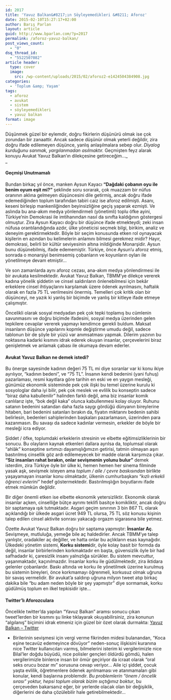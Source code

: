 ```yaml
---
id: 2017
title: 'Yavuz Balkan&#8217;ın Söyleyemedikleri &#8211; Aforoz'
date: 2015-02-10T15:27:17+02:00
author: Barış Parlan
layout: article
guid: http://www.bparlan.com/?p=2017
permalink: /aforoz-yavuz-balkan/
post_views_count:
  - "0"
dsq_thread_id:
  - "5522507082"
article header:
  type: cover
  image:
    src: /wp-content/uploads/2015/02/aforoz2-e1424504384908.jpg
categories:
  - 'Toplum &amp; Yaşam'
tags:
  - aforoz
  - avukat
  - sistem
  - söyleyemedikleri
  - yavuz balkan
format: image
---
```


Düşünmek güzel bir eylemdir, doğru fikirlerin düşünürü olmak ise çok zorundan bir zanaattir. Ancak sadece düşünür olmak yeterli değildir, zira doğru ifade edilemeyen düşünce, yanlış anlaşılmalara sebep olur. _Diyalog kurduğunu sanmak, yargılanmadan asılmaktır._ Geçmişten feyz alarak konuyu Avukat Yavuz Balkan&#8217;ın dilekçesine getireceğim&#8230;_  
_ 

#### Geçmişi Unutmamalı

Bundan birkaç yıl önce, manken Aysun Kayacı **&#8220;Dağdaki çobanın oyu ile benim oyum eşit mi?&#8221;** şeklinde soru sorarak, çok muazzam bir nüfus oranının aklına gelmeyen düşüncesini dile getirmiş, ancak doğru ifade edemediğinden toplum tarafından tabiri caiz ise aforoz edilmişti. Asanı, keseni birleşip mankenliğinden beyinsizliğine geçiş yaparak ezmişti. Ve aslında bu ana-akım medya yönlendirmeli (yönetimli) toplu öfke ayini, Türkiye&#8217;nin Demokrasi ile imtihanından nasıl da sınıfta kaldığının göstergesi olmuştur. Zira Aysun Kayacı doğru bir düşünce ifade etmekteydi; zeki insan nüfusa orantılandığında azdır, ülke yöneticisi seçmek bilgi, birikim, analiz ve deneyim gerektirmektedir. Böyle bir seçim konusunda etken rol oynayacak kişilerin en azından bu kelimelerin anlamını bilmesi gerekmez midir? Hayır, demokrasi, belirli bir kültür seviyesinin altına inildiğinde Monarşidir. Aysun bunu düşünebilmiş, ifade edememiştir. Türkiye, önce Aysun&#8217;u aforoz etmiş, sonrada o monarşiyi benimsemiş çobanların ve koyunların oyları ile yönetilmeye devam etmiştir&#8230;

Ve son zamanlarda aynı aforoz cezası, ana-akım medya yönlendirmesi ile bir avukata kesilmektedir. Avukat Yavuz Balkan, TBMM’ye dilekçe vererek kadına yönelik şiddetin ve cinsel saldırıların önlenebilmesi için bekâr erkeklere cinsel ihtiyaçlarını karşılamak üzere ödenek ayrılmasını, haftalık olarak en fazla 75 TL verilmesini önermiş. Temelleri çok kritik olan bir düşünceyi, ne yazık ki yanlış bir biçimde ve yanlış bir kitleye ifade etmeye çalışmıştır.

Öncelikli olarak sosyal medyadan pek çok tepki toplamış bu cümlenin savunmasını ve doğru biçimde ifadesini, sosyal medya üzerinden gelen tepkilere cevaplar vererek yapmayı kendimce gerekli buldum. Maksat insanların düşünce yapılarını kopmle değiştirme umudu değil, sadece tablonun bir de şöyle bir yüzü var anımsatması yapmak. Dilerim yazının bu noktasına kadarki kısmını idrak ederek okuyan insanlar, çerçevelerini biraz genişletmek ve anlamak çabası ile okumaya devam ederler.

#### Avukat Yavuz Balkan ne demek istedi?

Bu önerge sayesinde kadının değeri 75 TL mi diye soranlar var ki konu ikiye ayrılıyor, &#8220;kadının bedeni&#8221;, ve &#8220;75 TL&#8221;. İnsanın kendi bedenini (yani fuhuş) pazarlaması, resmi kayıtlara göre tarihin en eski ve en yaygın mesleği, günümüz ekonomik sisteminde pek çok ilişki bu temel üzerine kurulu ki sosyologlar daha iyi bilir, pek çok meslek ve evlilik bu konseptin sadece &#8220;biraz daha kabullenilir&#8221; halinden farklı değil, ama biz insanlar komik canlılarız işte, &#8220;bok değil kaka&#8221; olunca kabullenmesi kolay oluyor. Ruhunu satanın bedenini satandan daha fazla saygı gördüğü dünyanın bireylerine hitaben, bari bedenini satanları bırakın da, fiyatın miktarını bedenin sahibi belirlesin, bedenleri sahiplerinden başkaları pazarlamasın, üzerinden para kazanmasın. Bu savaşı da sadece kadınlar vermesin, erkekler de böyle bir mesleği icra ediyor.

Şiddet / öfke, toplumdaki erkeklerin stresinin ve elbette eğitimsizliklerinin bir sonucu. Bu olayların kaynak etkenleri dallara ayrılsa da, toplumsal olarak &#8220;ahlâk&#8221; konseptine sırtımızı dayamışlığımızın getirisi, tatmin olmayan aşırı bastırılmış cinsellik göz ardı edilemeyecek bir madde olarak karşımıza çıkar. **&#8220;Siz insanları rahat bırakın, onlar sevişmenin yolunu bulur&#8221;** demek isterdim, zira Türkiye öyle bir ülke ki, hemen hemen her sinema filminde yasak aşk, sevişmek isteyen ama _toplum / aile / çevre baskısından_ birlikte yaşayamayan insanlar konu olmaktadır, ülkenin cumhurbaşkanı _&#8220;kızlı erkekli öğrenci evlerini&#8221;_ hedef göstermektedir. Bastırılmışlığın boyutlarını ifade etmek mümkün değildir.

Bir diğer önemli etken ise elbette ekonomik yetersizliktir. Ekonomik olarak insanlar açken, cinselliğe bütçe ayrımı teklifi basitçe komikliktir, ancak doğru bir saptamaya ışık tutmaktadır. Asgari geçim sınırının 3 bin 867 TL olarak açıklandığı bir ülkede asgari ücret 949 TL olursa, 75 TL söz konusu kişinin talep edilen cinsel aktivite sonrası yakacağı orgazm sigarasına bile yetmez.

Özette Avukat Yavuz Balkan doğru bir saptama yapmıştır: **İnsanlar Aç**. Sevişmeye, mutluluğa, yemeğe bile aç haldedirler. Ancak TBMM&#8217;ye talep yanlıştır, oradakiler aç değiller, ve hatta onlar bu açlıkların esas kaynağıdır. Ülkedeki yönetim sistemi, **Korku sistemi**dir, öyle kolay basit bir formda da değil, insanlar birbirlerinden korkmaktadır en başta, güvensizlik öyle bir had safhadadır ki, çaresizlik insanı yalnızlığa sürükler. Bu sistem mevcuttur, yaşanmaktadır, kaçınılmazdır. İnsanlar korku ile güdülmektedir, zira iktidara gelenler çobanlardır. Baskı altında ve korku ile yönetilmek üzerine kurulmuş bu sistemin bireyleri, önce korkmamayı öğrenmeli, korkusuz olmak uğruna bir savaş vermelidir. Bir avukat&#8217;a saldırıp uğruna milyon tweet atıp birkaç dakika bile &#8220;bu adam neden böyle bir şey yapmıştır&#8221; diye sormamak, korku güdülmüş toplum en ilkel tepkisidir işte&#8230;

#### Twitter&#8217;lı Aforozculara

Öncelikle twitter&#8217;da yapılan &#8220;Yavuz Balkan&#8221; aramsı sonucu çıkan tweet&#8217;lerden bir kısmını şu linke tıklayarak okuyabilirsiniz, zira konunun &#8220;algılanış&#8221; biçimini idrak etmeniz için güzel bir özet olarak durmakta: <a title="Yavuz Balkan - Twitter" href="http://adf.ly/12ZxyW" target="_blank">Yavuz Balkan &#8211; Twitter</a>

* Birilerinin sevişmesi için vergi verme fikrinden midesi bulanandan, &#8220;Koca eşine tecavüz edemeyince dövüyor&#8221; neden-sonuç ilişkisini kuranına nice Twitter kullanıcıları varmış, bilmelerini isterim ki vergilerimizle nice Bilal&#8217;ler doğdu büyüdü, nice polisler gençleri öldürdü gömdü, halen vergilerimizle binlerce insan bir ömür geçiriyor da icraat olarak &#8220;oral seks orucu bozar mı&#8221; sorusuna cevap veriyor&#8230; Aile içi şiddet, çocuk yaşta evlilik, öğretmenlere ödenek ayrılmaması ve atanmamaları gibi konular, kendi başlarına problemdir. _Bu problemlerin &#8220;önem / öncelik sırası&#8221; yoktur, hepsi toplum olarak bizim sıçtığımız boktur_, bu çerçeveden bakarsanız eğer, bir yerlerde olacak olan bir değişiklik, diğerlerini de daha çözülebilir hale getirebilmektedir&#8230;
